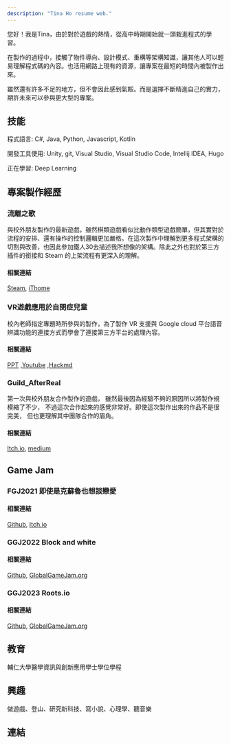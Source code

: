 ```yaml
---
description: "Tina Ho resume web."
---
```

您好！我是Tina，由於對於遊戲的熱情，從高中時期開始就一頭栽進程式的學習。


在製作的過程中，接觸了物件導向、設計模式、重構等架構知識，讓其他人可以輕易理解程式碼的內容。也活用網路上現有的資源，讓專案在最短的時間內被製作出來。


雖然還有許多不足的地方，但不會因此感到氣餒。而是選擇不斷精進自己的實力，期許未來可以參與更大型的專案。

## 技能
程式語言: C#, Java, Python, Javascript, Kotlin


開發工具使用: Unity, git, Visual Studio, Visual Studio Code, Intellij IDEA, Hugo


正在學習: Deep Learning

## 專案製作經歷
### 流離之歌
與校外朋友製作的最新遊戲，雖然棋類遊戲看似比動作類型遊戲簡單，但其實對於流程的安排、還有操作的控制邏輯更加嚴格。在這次製作中理解到更多程式架構的切割與改善，也因此參加鐵人30去描述我所想像的架構。除此之外也對於第三方插件的銜接和 Steam 的上架流程有更深入的理解。

#### 相關連結
[Steam](https://store.steampowered.com/app/2143620/_/), 
[iThome](https://ithelp.ithome.com.tw/users/20151894/ironman/5750)

### VR遊戲應用於自閉症兒童
校內老師指定專題時所參與的製作，為了製作 VR 支援與 Google cloud 平台語音辨識功能的連接方式而學會了連接第三方平台的處理內容。

#### 相關連結
[PPT](https://drive.google.com/file/d/1OK256iVtxHyRt2UZZ7OYECIJLQWiAQCe/view?usp=sharing) ,[Youtube](https://youtu.be/3mTxD3kLuDw) ,[Hackmd](https://hackmd.io/@vrforautism)

### Guild_AfterReal
第一次與校外朋友合作製作的遊戲， 雖然最後因為經驗不夠的原因所以將製作規模縮了不少， 不過這次合作起來的感覺非常好。即使這次製作出來的作品不是很完美， 但也更理解其中團隊合作的眉角。

#### 相關連結
[Itch.io](https://lulubearstudio.itch.io/guild-after-real), [medium](https://medium.com/%40LinXuan70245/guild-afterreal%25E7%25A8%258B%25E5%25BC%258F%25E6%25AA%25A2%25E8%25A8%258E-948067f6eb13)

## Game Jam
### FGJ2021 即使是克蘇魯也想談戀愛
#### 相關連結
[Github](https://github.com/rabbit99/FGJ2021), [Itch.io](https://itch.io/jam/faust-game-jam-2021/rate/1177642)

### GGJ2022 Block and white
#### 相關連結
[Github](https://github.com/GooKu/GGJ2022_E), [GlobalGameJam.org](https://globalgamejam.org/2022/games/blackandwhite-4)

### GGJ2023 Roots.io
#### 相關連結
[Github](https://github.com/jane901201/GGJ2023TeamB), [GlobalGameJam.org](https://globalgamejam.org/2023/games/rootsio-1)

## 教育
輔仁大學醫學資訊與創新應用學士學位學程

## 興趣
做遊戲、登山、研究新科技、寫小說、心理學、聽音樂

## 連結